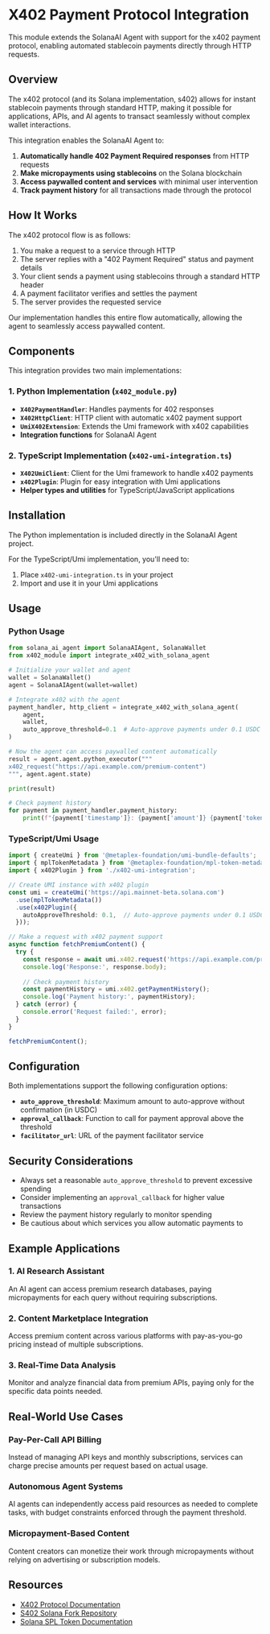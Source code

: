 # X402 Payment Protocol Integration

This module extends the SolanaAI Agent with support for the x402 payment protocol, enabling automated stablecoin payments directly through HTTP requests.

## Overview

The x402 protocol (and its Solana implementation, s402) allows for instant stablecoin payments through standard HTTP, making it possible for applications, APIs, and AI agents to transact seamlessly without complex wallet interactions.

This integration enables the SolanaAI Agent to:

1. **Automatically handle 402 Payment Required responses** from HTTP requests
2. **Make micropayments using stablecoins** on the Solana blockchain
3. **Access paywalled content and services** with minimal user intervention
4. **Track payment history** for all transactions made through the protocol

## How It Works

The x402 protocol flow is as follows:

1. You make a request to a service through HTTP
2. The server replies with a "402 Payment Required" status and payment details
3. Your client sends a payment using stablecoins through a standard HTTP header
4. A payment facilitator verifies and settles the payment
5. The server provides the requested service

Our implementation handles this entire flow automatically, allowing the agent to seamlessly access paywalled content.

## Components

This integration provides two main implementations:

### 1. Python Implementation (`x402_module.py`)

- **`X402PaymentHandler`**: Handles payments for 402 responses
- **`X402HttpClient`**: HTTP client with automatic x402 payment support
- **`UmiX402Extension`**: Extends the Umi framework with x402 capabilities
- **Integration functions** for SolanaAI Agent

### 2. TypeScript Implementation (`x402-umi-integration.ts`)

- **`X402UmiClient`**: Client for the Umi framework to handle x402 payments
- **`x402Plugin`**: Plugin for easy integration with Umi applications
- **Helper types and utilities** for TypeScript/JavaScript applications

## Installation

The Python implementation is included directly in the SolanaAI Agent project.

For the TypeScript/Umi implementation, you'll need to:

1. Place `x402-umi-integration.ts` in your project
2. Import and use it in your Umi applications

## Usage

### Python Usage

```python
from solana_ai_agent import SolanaAIAgent, SolanaWallet
from x402_module import integrate_x402_with_solana_agent

# Initialize your wallet and agent
wallet = SolanaWallet()
agent = SolanaAIAgent(wallet=wallet)

# Integrate x402 with the agent
payment_handler, http_client = integrate_x402_with_solana_agent(
    agent,
    wallet,
    auto_approve_threshold=0.1  # Auto-approve payments under 0.1 USDC
)

# Now the agent can access paywalled content automatically
result = agent.agent.python_executor("""
x402_request("https://api.example.com/premium-content")
""", agent.agent.state)

print(result)

# Check payment history
for payment in payment_handler.payment_history:
    print(f"{payment['timestamp']}: {payment['amount']} {payment['token']} to {payment['recipient']}")
```

### TypeScript/Umi Usage

```typescript
import { createUmi } from '@metaplex-foundation/umi-bundle-defaults';
import { mplTokenMetadata } from '@metaplex-foundation/mpl-token-metadata';
import { x402Plugin } from './x402-umi-integration';

// Create UMI instance with x402 plugin
const umi = createUmi('https://api.mainnet-beta.solana.com')
  .use(mplTokenMetadata())
  .use(x402Plugin({
    autoApproveThreshold: 0.1,  // Auto-approve payments under 0.1 USDC
  }));

// Make a request with x402 payment support
async function fetchPremiumContent() {
  try {
    const response = await umi.x402.request('https://api.example.com/premium-content');
    console.log('Response:', response.body);
    
    // Check payment history
    const paymentHistory = umi.x402.getPaymentHistory();
    console.log('Payment history:', paymentHistory);
  } catch (error) {
    console.error('Request failed:', error);
  }
}

fetchPremiumContent();
```

## Configuration

Both implementations support the following configuration options:

- **`auto_approve_threshold`**: Maximum amount to auto-approve without confirmation (in USDC)
- **`approval_callback`**: Function to call for payment approval above the threshold
- **`facilitator_url`**: URL of the payment facilitator service

## Security Considerations

- Always set a reasonable `auto_approve_threshold` to prevent excessive spending
- Consider implementing an `approval_callback` for higher value transactions
- Review the payment history regularly to monitor spending
- Be cautious about which services you allow automatic payments to

## Example Applications

### 1. AI Research Assistant

An AI agent can access premium research databases, paying micropayments for each query without requiring subscriptions.

### 2. Content Marketplace Integration

Access premium content across various platforms with pay-as-you-go pricing instead of multiple subscriptions.

### 3. Real-Time Data Analysis

Monitor and analyze financial data from premium APIs, paying only for the specific data points needed.

## Real-World Use Cases

### Pay-Per-Call API Billing

Instead of managing API keys and monthly subscriptions, services can charge precise amounts per request based on actual usage.

### Autonomous Agent Systems

AI agents can independently access paid resources as needed to complete tasks, with budget constraints enforced through the payment threshold.

### Micropayment-Based Content

Content creators can monetize their work through micropayments without relying on advertising or subscription models.

## Resources

- [X402 Protocol Documentation](https://github.com/coinbase/x402)
- [S402 Solana Fork Repository](https://github.com/8bitsats/s402)
- [Solana SPL Token Documentation](https://spl.solana.com/token)
